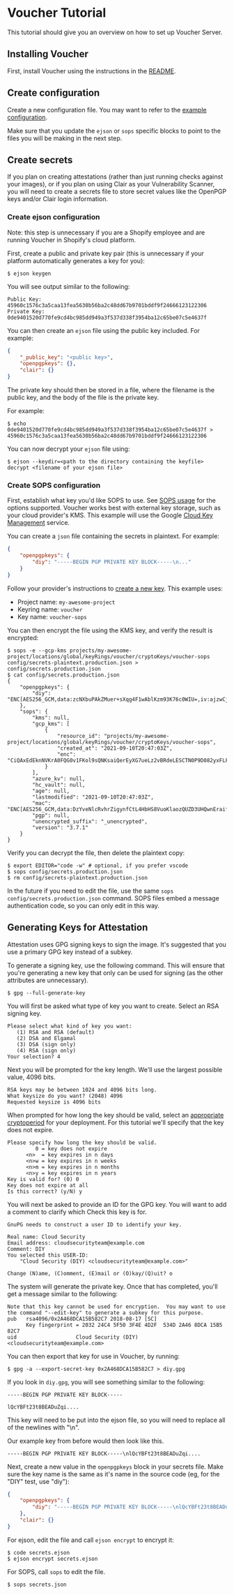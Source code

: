 # Voucher Tutorial

This tutorial should give you an overview on how to set up Voucher Server.

## Installing Voucher

First, install Voucher using the instructions in the [README](/v2/cmd/voucher_server/README.md).

## Create configuration

Create a new configuration file. You may want to refer to the [example configuration](/config/config.toml).

Make sure that you update the `ejson` or `sops` specific blocks to point to the files you will be making in the next step.

## Create secrets

If you plan on creating attestations (rather than just running checks against your images), or if you plan on using Clair as your Vulnerability Scanner, you will need to create a secrets file to store secret values like the OpenPGP keys and/or Clair login information.

### Create ejson configuration

Note: this step is unnecessary if you are a Shopify employee and are running Voucher in Shopify's cloud platform.

First, create a public and private key pair (this is unnecessary if your platform automatically generates a key for you):

```shell
$ ejson keygen
```

You will see output similar to the following:

```
Public Key:
45960c1576c3a5caa13fea5630b56ba2c48dd67b9701bddf9f24666123122306
Private Key:
0de9401520d770fe9cd4bc985dd949a3f537d338f3954ba12c65be07c5e4637f
```

You can then create an `ejson` file using the public key included. For example:

```json
{
    "_public_key": "<public key>",
    "openpgpkeys": {},
    "clair": {}
}
```

The private key should then be stored in a file, where the filename is the public key, and the body of the file is the private key.

For example:

```shell
$ echo 0de9401520d770fe9cd4bc985dd949a3f537d338f3954ba12c65be07c5e4637f > 45960c1576c3a5caa13fea5630b56ba2c48dd67b9701bddf9f24666123122306
```

You can now decrypt your `ejson` file using:

```shell
$ ejson --keydir=<path to the directory containing the keyfile> decrypt <filename of your ejson file>
```

### Create SOPS configuration

First, establish what key you'd like SOPS to use. See [SOPS usage](https://github.com/mozilla/sops#usage) for the options supported.
Voucher works best with external key storage, such as your cloud provider's KMS. This example will use the Google [Cloud Key Management](https://cloud.google.com/security-key-management) service.

You can create a `json` file containing the secrets in plaintext. For example:

```json
{
    "openpgpkeys": {
        "diy": "-----BEGIN PGP PRIVATE KEY BLOCK-----\n..."
    }
}
```

Follow your provider's instructions to [create a new key](https://cloud.google.com/kms/docs/creating-keys). This example uses:
* Project name: `my-awesome-project`
* Keyring name: `voucher`
* Key name: `voucher-sops`

You can then encrypt the file using the KMS key, and verify the result is encrypted:
```shell
$ sops -e --gcp-kms projects/my-awesome-project/locations/global/keyRings/voucher/cryptoKeys/voucher-sops config/secrets-plaintext.production.json > config/secrets.production.json
$ cat config/secrets.production.json
{
	"openpgpkeys": {
		"diy": "ENC[AES256_GCM,data:zcNXbuPAkZMuer+sXqg4F1wAblKzm93K76c0WIU=,iv:ajzwCjEaT+sPW30LrHT+F7m7tSmJDfL5AEBfU6DU7a0=,tag:ILlBpERerNBRxC8VQ7xKSw==,type:str]"
    },
    "sops": {
		"kms": null,
		"gcp_kms": [
			{
				"resource_id": "projects/my-awesome-project/locations/global/keyRings/voucher/cryptoKeys/voucher-sops",
				"created_at": "2021-09-10T20:47:03Z",
				"enc": "CiQAxEdEknNVKrA0FQG0v1FKol9sQNKsaiQerEyXG7ueLz2vBRdeLESCTN0P9D082yxFLF4QGPHtToBrUSSQBF/xdprZIxAqSn2slzIYGBTx+sr+GNy2fEakJP8UYaQDhGjBfVVsRvMwWgFYuKpF4yg="
			}
		],
		"azure_kv": null,
		"hc_vault": null,
		"age": null,
		"lastmodified": "2021-09-10T20:47:03Z",
		"mac": "ENC[AES256_GCM,data:DzYveNlcRvhrZigynfCtL4HbHS8VuoKlaozQUZD3UHQwnEraifwAQcZanHWYqW6EWj84YMG2GmT5lGYFJzMe9KTyoDXO6IDFMORDxyGaH1RddFzsn7QyLFttwvxQ+5u/J0xpQTEzzZUAJravHtx+xg4i6W0Uv22FS15HaoFMObZQh+9tJHMjzqVduNN48VkVs=,iv:ldhb/UUqYBoZWUe/SNwo=,tag:G/VgUd/c0JwFJKA3ZmfRBg==,type:str]",
		"pgp": null,
		"unencrypted_suffix": "_unencrypted",
		"version": "3.7.1"
	}
}
```

Verify you can decrypt the file, then delete the plaintext copy:
```shell
$ export EDITOR="code -w" # optional, if you prefer vscode
$ sops config/secrets.production.json
$ rm config/secrets-plaintext.production.json
```

In the future if you need to edit the file, use the same `sops config/secrets.production.json` command. SOPS files embed a message authentication code, so you can only edit in this way.

## Generating Keys for Attestation

Attestation uses GPG signing keys to sign the image. It's suggested that you use a primary GPG key instead of a subkey.

To generate a signing key, use the following command. This will ensure that you're generating a new key that only can
be used for signing (as the other attributes are unnecessary).

```
$ gpg --full-generate-key
```

You will first be asked what type of key you want to create. Select an RSA signing key.

```
Please select what kind of key you want:
   (1) RSA and RSA (default)
   (2) DSA and Elgamal
   (3) DSA (sign only)
   (4) RSA (sign only)
Your selection? 4
```

Next you will be prompted for the key length. We'll use the largest possible value, 4096 bits.

```
RSA keys may be between 1024 and 4096 bits long.
What keysize do you want? (2048) 4096
Requested keysize is 4096 bits       
```

When prompted for how long the key should be valid, select an [appropriate cryptoperiod](https://www.keylength.com/) for your deployment. For this tutorial we'll specify that the key does not expire.

```
Please specify how long the key should be valid.
         0 = key does not expire
      <n>  = key expires in n days
      <n>w = key expires in n weeks
      <n>m = key expires in n months
      <n>y = key expires in n years
Key is valid for? (0) 0
Key does not expire at all
Is this correct? (y/N) y
```

You will next be asked to provide an ID for the GPG key. You will want to add a comment to clarify which Check this key is for.

```                        
GnuPG needs to construct a user ID to identify your key.

Real name: Cloud Security 
Email address: cloudsecurityteam@example.com
Comment: DIY                       
You selected this USER-ID:
    "Cloud Security (DIY) <cloudsecurityteam@example.com>"

Change (N)ame, (C)omment, (E)mail or (O)kay/(Q)uit? o
```

The system will generate the private key. Once that has completed, you'll get a message similar to the following:

```
Note that this key cannot be used for encryption.  You may want to use
the command "--edit-key" to generate a subkey for this purpose.
pub   rsa4096/0x2A468DCA15B582C7 2018-08-17 [SC]
      Key fingerprint = 2032 24C4 5F50 3F4E 4D2F  534D 2A46 8DCA 15B5 82C7
uid                   Cloud Security (DIY) <cloudsecurityteam@example.com>
```

You can then export that key for use in Voucher, by running:

```
$ gpg -a --export-secret-key 0x2A468DCA15B582C7 > diy.gpg
```

If you look in `diy.gpg`, you will see something similar to the following:

```
-----BEGIN PGP PRIVATE KEY BLOCK-----

lQcYBFt23t8BEADuZqi....
```

This key will need to be put into the ejson file, so you will need to replace all of the newlines with "\n".

Our example key from before would then look like this.

```
-----BEGIN PGP PRIVATE KEY BLOCK-----\nlQcYBFt23t8BEADuZqi....
```

Next, create a new value in the `openpgpkeys` block in your secrets file. Make sure the key name is the same as it's name in the source code (eg, for the "DIY" test, use "diy"):

```json
{
    "openpgpkeys": {
        "diy": "-----BEGIN PGP PRIVATE KEY BLOCK-----\nlQcYBFt23t8BEADuZqi...."
    },
    "clair": {}
}
```

For ejson, edit the file and call `ejson encrypt` to encrypt it:

```shell
$ code secrets.ejson
$ ejson encrypt secrets.ejson
```

For SOPS, call `sops` to edit the file.

```shell
$ sops secrets.json
```
